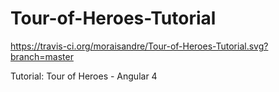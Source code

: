 # Tour-of-Heroes-Tutorial

https://travis-ci.org/moraisandre/Tour-of-Heroes-Tutorial.svg?branch=master

Tutorial: Tour of Heroes - Angular 4
